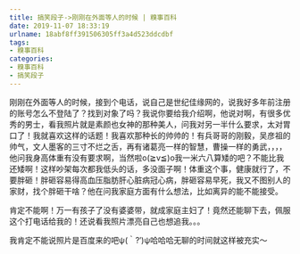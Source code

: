 ```yaml
---
title: 搞笑段子->刚刚在外面等人的时候 | 糗事百科
date: 2019-11-07 18:33:19
urlname: 18abf8ff391506305ff3a4d523ddcdbf
tags: 
- 糗事百科
categories:
- 糗事百科
- 搞笑段子
---
```

刚刚在外面等人的时候，接到个电话，说自己是世纪佳缘网的，说我好多年前注册的账号怎么不登陆了？找到对象了吗？我说你要给我介绍啊，他说对啊，有很多优秀的男士，看我照片就是素颜也女神的那种美人，问我对另一半什么要求，太对胃口了！我就喜欢这样的话题！我喜欢那种长的帅帅的！有兵哥哥的刚毅，吴彦祖的帅气，文人墨客的三寸不烂之舌，再有诸葛亮一样的智慧，曹操一样的勇武，，，，他问我身高体重有没有要求啊，当然啦o(≧v≦)o我一米六八算矮的吧？不能比我还矮啊！这样吵架每次都我低头的话，多没面子啊！体重这个事，健康就行了，不要胖砸！胖砸容易得高血压脂肪肝心脏病冠心病，胖砸容易早死，我又不图别人的家财，找个胖砸干啥？他在问我家庭方面有什么想法，比如离异的能不能接受。

肯定不能啊！万一有孩子了没有婆婆带，就成家庭主妇了！竟然还能聊下去，佩服这个打电话给我的！还说看我照片漂亮自己也想追我。。。

我肯定不能说照片是百度来的吧ψ(｀?′)ψ哈哈哈无聊的时间就这样被充实～


